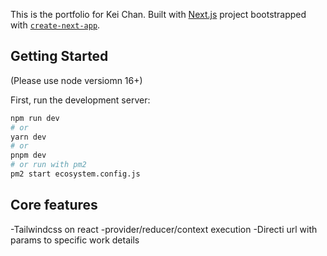 
This is the portfolio for Kei Chan.
Built with [Next.js](https://nextjs.org/) project bootstrapped with [`create-next-app`](https://github.com/vercel/next.js/tree/canary/packages/create-next-app).

## Getting Started

(Please use node versiomn 16+)

First, run the development server:

```bash
npm run dev
# or
yarn dev
# or
pnpm dev
# or run with pm2
pm2 start ecosystem.config.js
```

## Core features

-Tailwindcss on react
-provider/reducer/context execution
-Directi url with params to specific work details
